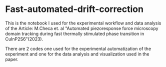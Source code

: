 # Fast-automated-drift-correction

This is the notebook I used for the experimental workflow and data analysis of the Article: M.Checa et. al "Automated piezoresponse force microscopy domain tracking during fast thermally stimulated phase transition in CuInP2S6"(2023).

There are 2 codes one used for the experimental automatization of the experiment and one for the data analysis and visualization used in the paper.
